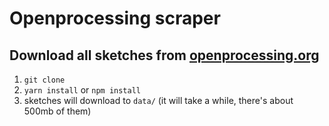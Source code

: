 # Openprocessing scraper

## Download all sketches from [openprocessing.org](https://www.openprocessing.org/)

1. `git clone`
2. `yarn install` or `npm install`
3. sketches will download to `data/` (it will take a while, there's about 500mb of them)

